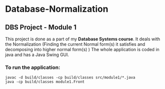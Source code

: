 # Database-Normalization
## DBS Project - Module 1

This project is done as a part of my **Database Systems course**.
It deals with the Normalization (Finding the current Normal form(s) it satisfies and decomposing into higher normal form(s) )
The whole application is coded in java and has a Java Swing GUI.

### To run the application:
```
javac -d build/classes -cp build/classes src/module1/*.java
java -cp build/classes module1.Front
```
